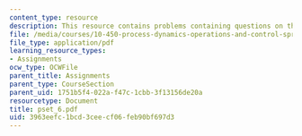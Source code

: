 ```yaml
---
content_type: resource
description: This resource contains problems containing questions on the course.
file: /media/courses/10-450-process-dynamics-operations-and-control-spring-2006/3963eefc1bcd3ceecf06feb90bf697d3_pset_6.pdf
file_type: application/pdf
learning_resource_types:
- Assignments
ocw_type: OCWFile
parent_title: Assignments
parent_type: CourseSection
parent_uid: 1751b5f4-022a-f47c-1cbb-3f13156de20a
resourcetype: Document
title: pset_6.pdf
uid: 3963eefc-1bcd-3cee-cf06-feb90bf697d3
---
```

